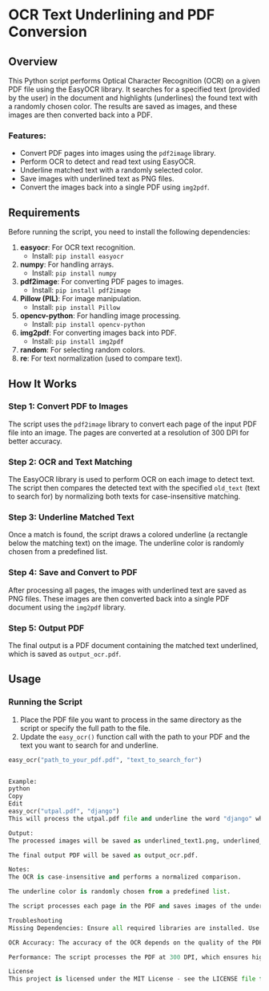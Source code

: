 # OCR Text Underlining and PDF Conversion

## Overview

This Python script performs Optical Character Recognition (OCR) on a given PDF file using the EasyOCR library. It searches for a specified text (provided by the user) in the document and highlights (underlines) the found text with a randomly chosen color. The results are saved as images, and these images are then converted back into a PDF.

### Features:
- Convert PDF pages into images using the `pdf2image` library.
- Perform OCR to detect and read text using EasyOCR.
- Underline matched text with a randomly selected color.
- Save images with underlined text as PNG files.
- Convert the images back into a single PDF using `img2pdf`.

## Requirements

Before running the script, you need to install the following dependencies:

1. **easyocr**: For OCR text recognition.
   - Install: `pip install easyocr`
2. **numpy**: For handling arrays.
   - Install: `pip install numpy`
3. **pdf2image**: For converting PDF pages to images.
   - Install: `pip install pdf2image`
4. **Pillow (PIL)**: For image manipulation.
   - Install: `pip install Pillow`
5. **opencv-python**: For handling image processing.
   - Install: `pip install opencv-python`
6. **img2pdf**: For converting images back into PDF.
   - Install: `pip install img2pdf`
7. **random**: For selecting random colors.
8. **re**: For text normalization (used to compare text).

## How It Works

### Step 1: Convert PDF to Images
The script uses the `pdf2image` library to convert each page of the input PDF file into an image. The pages are converted at a resolution of 300 DPI for better accuracy.

### Step 2: OCR and Text Matching
The EasyOCR library is used to perform OCR on each image to detect text. The script then compares the detected text with the specified `old_text` (text to search for) by normalizing both texts for case-insensitive matching.

### Step 3: Underline Matched Text
Once a match is found, the script draws a colored underline (a rectangle below the matching text) on the image. The underline color is randomly chosen from a predefined list.

### Step 4: Save and Convert to PDF
After processing all pages, the images with underlined text are saved as PNG files. These images are then converted back into a single PDF document using the `img2pdf` library.

### Step 5: Output PDF
The final output is a PDF document containing the matched text underlined, which is saved as `output_ocr.pdf`.

## Usage

### Running the Script

1. Place the PDF file you want to process in the same directory as the script or specify the full path to the file.
2. Update the `easy_ocr()` function call with the path to your PDF and the text you want to search for and underline.

```python
easy_ocr("path_to_your_pdf.pdf", "text_to_search_for")


Example:
python
Copy
Edit
easy_ocr("utpal.pdf", "django")
This will process the utpal.pdf file and underline the word "django" wherever it appears in the document.

Output:
The processed images will be saved as underlined_text1.png, underlined_text2.png, etc., in the same directory.

The final output PDF will be saved as output_ocr.pdf.

Notes:
The OCR is case-insensitive and performs a normalized comparison.

The underline color is randomly chosen from a predefined list.

The script processes each page in the PDF and saves images of the underlined text for each page.

Troubleshooting
Missing Dependencies: Ensure all required libraries are installed. Use pip install -r requirements.txt if you have a requirements.txt file with dependencies listed.

OCR Accuracy: The accuracy of the OCR depends on the quality of the PDF and the text resolution. Ensure that the PDF is clear for better OCR results.

Performance: The script processes the PDF at 300 DPI, which ensures high-quality results but can be resource-intensive for large documents. You can adjust the DPI for faster processing if needed.

License
This project is licensed under the MIT License - see the LICENSE file for details.
